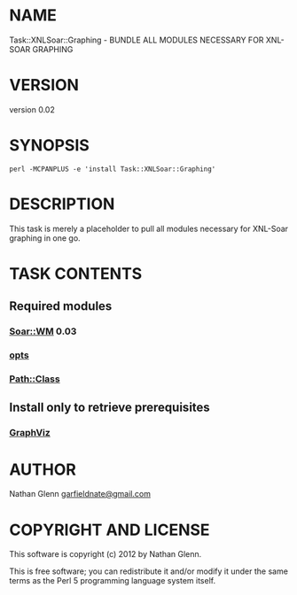 # NAME

Task::XNLSoar::Graphing - BUNDLE ALL MODULES NECESSARY FOR XNL-SOAR GRAPHING

# VERSION

version 0.02

# SYNOPSIS

    perl -MCPANPLUS -e 'install Task::XNLSoar::Graphing'

# DESCRIPTION

This task is merely a placeholder to pull all modules necessary for XNL-Soar graphing in one go.

# TASK CONTENTS

## Required modules

### [Soar::WM](http://search.cpan.org/perldoc?Soar::WM) 0.03

### [opts](http://search.cpan.org/perldoc?opts)

### [Path::Class](http://search.cpan.org/perldoc?Path::Class)

## Install only to retrieve prerequisites

### [GraphViz](http://search.cpan.org/perldoc?GraphViz)

# AUTHOR

Nathan Glenn <garfieldnate@gmail.com>

# COPYRIGHT AND LICENSE

This software is copyright (c) 2012 by Nathan Glenn.

This is free software; you can redistribute it and/or modify it under
the same terms as the Perl 5 programming language system itself.
